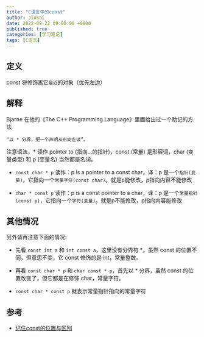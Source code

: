 ```yaml
---
title: "C语言中的const"
author: Jinkai
date: 2022-09-22 09:00:00 +0800
published: true
categories: [学习笔记]
tags: [C语言]
---
```


## 定义

const 将修饰离它`最近`的对象（优先左边）

## 解释

Bjarne 在他的《The C++ Programming Language》里面给出过一个助记的方法

    “以 * 分界，把一个声明从右向左读”。

注意语法，\* 读作 pointer to (指向...的指针)，const (常量) 是形容词，char (变量类型) 和 p (变量名) 当然都是名词。

- `const char * p` 读作：p is a pointer to a const char，译：p 是一个`指针(变量)`，它指向一个`常量字符(const char)`。就是p能修改，p指向内容不能修改

- `char * const p` 读作：p is a const pointer to a char，译：p 是一个`常量指针(const p)`，它指向一个`字符(变量)`。就是p不能修改，p指向内容能修改

## 其他情况

另外请再注意下面的情况:

- 先看 `const int a` 和 `int const a`，这里没有分界符 \*，虽然 const 的位置不同，但意思不变，它 const 修饰的是 int，常量整数。

- 再看 `const char * p` 和 `char const * p`，首先以 \* 分界，虽然 const 的位置改变了，但它都是在修饰 char，常量字符。

- `const char * const p` 就表示常量指针指向的常量字符

## 参考

- [记住const的位置与区别](https://blog.csdn.net/JPEXE/article/details/2157436)
